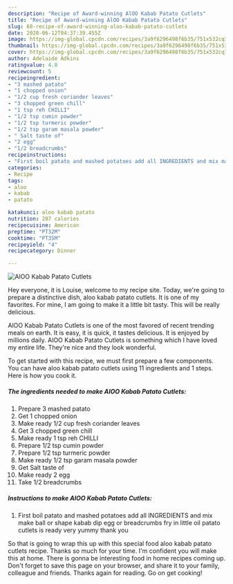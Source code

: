```yaml
---
description: "Recipe of Award-winning AlOO Kabab Patato Cutlets"
title: "Recipe of Award-winning AlOO Kabab Patato Cutlets"
slug: 68-recipe-of-award-winning-aloo-kabab-patato-cutlets
date: 2020-06-12T04:37:39.455Z
image: https://img-global.cpcdn.com/recipes/3a9f6296498f6b35/751x532cq70/aloo-kabab-patato-cutlets-recipe-main-photo.jpg
thumbnail: https://img-global.cpcdn.com/recipes/3a9f6296498f6b35/751x532cq70/aloo-kabab-patato-cutlets-recipe-main-photo.jpg
cover: https://img-global.cpcdn.com/recipes/3a9f6296498f6b35/751x532cq70/aloo-kabab-patato-cutlets-recipe-main-photo.jpg
author: Adelaide Adkins
ratingvalue: 4.8
reviewcount: 5
recipeingredient:
- "3 mashed patato"
- "1 chopped onion"
- "1/2 cup fresh coriander leaves"
- "3 chopped green chill"
- "1 tsp reh CHILLI"
- "1/2 tsp cumin powder"
- "1/2 tsp turmeric powder"
- "1/2 tsp garam masala powder"
- " Salt taste of"
- "2 egg"
- "1/2 breadcrumbs"
recipeinstructions:
- "First boil patato and mashed potatoes add all INGREDIENTS and mix make ball or shape kabab dip egg or breadcrumbs fry in little oil patato cutlets is ready very yummy thank you"
categories:
- Recipe
tags:
- aloo
- kabab
- patato

katakunci: aloo kabab patato 
nutrition: 287 calories
recipecuisine: American
preptime: "PT32M"
cooktime: "PT35M"
recipeyield: "4"
recipecategory: Dinner

---
```



![AlOO Kabab Patato Cutlets](https://img-global.cpcdn.com/recipes/3a9f6296498f6b35/751x532cq70/aloo-kabab-patato-cutlets-recipe-main-photo.jpg)

Hey everyone, it is Louise, welcome to my recipe site. Today, we're going to prepare a distinctive dish, aloo kabab patato cutlets. It is one of my favorites. For mine, I am going to make it a little bit tasty. This will be really delicious.



AlOO Kabab Patato Cutlets is one of the most favored of recent trending meals on earth. It is easy, it is quick, it tastes delicious. It is enjoyed by millions daily. AlOO Kabab Patato Cutlets is something which I have loved my entire life. They're nice and they look wonderful.


To get started with this recipe, we must first prepare a few components. You can have aloo kabab patato cutlets using 11 ingredients and 1 steps. Here is how you cook it.

<!--inarticleads1-->

##### The ingredients needed to make AlOO Kabab Patato Cutlets:

1. Prepare 3 mashed patato
1. Get 1 chopped onion
1. Make ready 1/2 cup fresh coriander leaves
1. Get 3 chopped green chill
1. Make ready 1 tsp reh CHILLI
1. Prepare 1/2 tsp cumin powder
1. Prepare 1/2 tsp turmeric powder
1. Make ready 1/2 tsp garam masala powder
1. Get  Salt taste of
1. Make ready 2 egg
1. Take 1/2 breadcrumbs




<!--inarticleads2-->

##### Instructions to make AlOO Kabab Patato Cutlets:

1. First boil patato and mashed potatoes add all INGREDIENTS and mix make ball or shape kabab dip egg or breadcrumbs fry in little oil patato cutlets is ready very yummy thank you




So that is going to wrap this up with this special food aloo kabab patato cutlets recipe. Thanks so much for your time. I'm confident you will make this at home. There is gonna be interesting food in home recipes coming up. Don't forget to save this page on your browser, and share it to your family, colleague and friends. Thanks again for reading. Go on get cooking!
